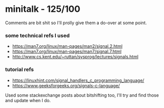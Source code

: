# minitalk - 125/100

Comments are bit shit so I'll prolly give them a do-over at some point. 

### some technical refs I used

- https://man7.org/linux/man-pages/man2/signal.2.html
- https://man7.org/linux/man-pages/man7/signal.7.html
- http://www.cs.kent.edu/~ruttan/sysprog/lectures/signals.html

### tutorial refs

- https://linuxhint.com/signal_handlers_c_programming_language/
- https://www.geeksforgeeks.org/signals-c-language/

Used some stackexchange posts about bitshifting too, I'll try and find those and update when I do.
